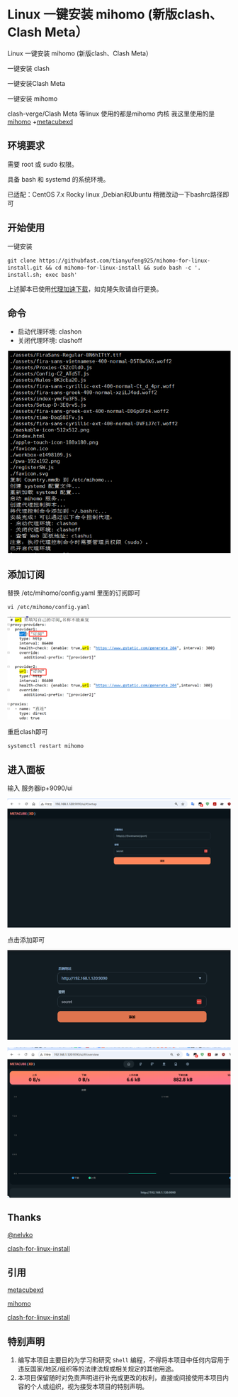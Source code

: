# Linux 一键安装 mihomo (新版clash、Clash Meta）

Linux 一键安装 mihomo (新版clash、Clash Meta）

一键安装 clash

 一键安装Clash Meta

一键安装 mihomo

clash-verge/Clash Meta 等linux 使用的都是mihomo 内核  我这里使用的是[mihomo](https://github.com/MetaCubeX/mihomo/releases) +[metacubexd](https://github.com/MetaCubeX/metacubexd/releases)

## 环境要求

需要 root 或 sudo 权限。

具备 bash 和 systemd 的系统环境。

已适配：CentOS 7.x Rocky linux ,Debian和Ubuntu 稍微改动一下bashrc路径即可

## 开始使用

一键安装 

```
git clone https://githubfast.com/tianyufeng925/mihomo-for-linux-install.git && cd mihomo-for-linux-install && sudo bash -c '. install.sh; exec bash' 
```



上述脚本已使用[代理加速下载](https://githubfast.com)，如克隆失败请自行更换。

## 命令

- 启动代理环境: clashon
- 关闭代理环境: clashoff

![image-20250115151459940](./assets/image-20250115151459940.png)

## 添加订阅

替换 /etc/mihomo/config.yaml 里面的订阅即可

```
vi /etc/mihomo/config.yaml
```

![image-20250115151658538](./assets/image-20250115151658538.png)

重启clash即可

```
systemctl restart mihomo
```

## 进入面板

输入 服务器ip+9090/ui 

![image-20250115152153456](./assets/image-20250115152153456.png)

点击添加即可

![image-20250115152213490](./assets/image-20250115152213490.png)



![image-20250115152238071](./assets/image-20250115152238071.png)

## Thanks

[@nelvko](https://github.com/nelvko)

[clash-for-linux-install](https://github.com/nelvko/clash-for-linux-install)

## 引用

[metacubexd](https://github.com/MetaCubeX/metacubexd/releases)

[mihomo](https://github.com/MetaCubeX/mihomo/releases)

[clash-for-linux-install](https://github.com/nelvko/clash-for-linux-install)

## 特别声明

1. 编写本项目主要目的为学习和研究 `Shell` 编程，不得将本项目中任何内容用于违反国家/地区/组织等的法律法规或相关规定的其他用途。
2. 本项目保留随时对免责声明进行补充或更改的权利，直接或间接使用本项目内容的个人或组织，视为接受本项目的特别声明。
